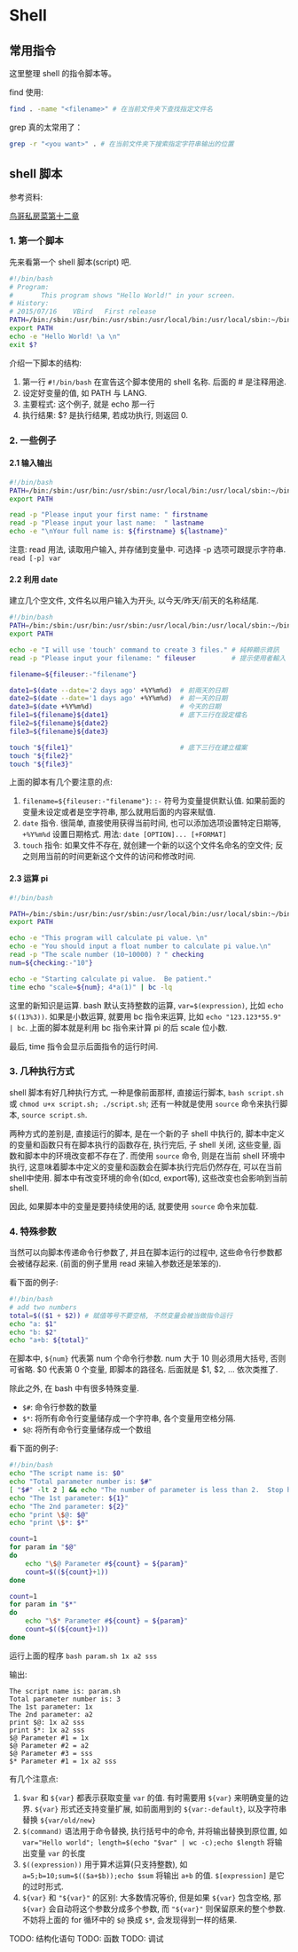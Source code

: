 # Shell

## 常用指令

这里整理 shell 的指令脚本等。


find 使用:
```bash
find . -name "<filename>" # 在当前文件夹下查找指定文件名
```

grep 真的太常用了：
```bash
grep -r "<you want>" . # 在当前文件夹下搜索指定字符串输出的位置
```

## shell 脚本

参考资料:

[鸟哥私房菜第十二章](https://linux.vbird.org/linux_basic/centos7/0340bashshell-scripts.php#script_be)

### 1. 第一个脚本
先来看第一个 shell 脚本(script) 吧.
```bash
#!/bin/bash
# Program:
#       This program shows "Hello World!" in your screen.
# History:
# 2015/07/16	VBird	First release
PATH=/bin:/sbin:/usr/bin:/usr/sbin:/usr/local/bin:/usr/local/sbin:~/bin
export PATH
echo -e "Hello World! \a \n"
exit $?
```

介绍一下脚本的结构:

1. 第一行 `#!/bin/bash` 在宣告这个脚本使用的 shell 名称. 后面的 # 是注释用途.
2. 设定好变量的值, 如 PATH 与 LANG.
3. 主要程式: 这个例子, 就是 echo 那一行
4. 执行结果: $? 是执行结果, 若成功执行, 则返回 0.

### 2. 一些例子

#### 2.1 输入输出
```bash
#!/bin/bash
PATH=/bin:/sbin:/usr/bin:/usr/sbin:/usr/local/bin:/usr/local/sbin:~/bin
export PATH

read -p "Please input your first name: " firstname      
read -p "Please input your last name:  " lastname       
echo -e "\nYour full name is: ${firstname} ${lastname}" 
```

注意: read 用法, 读取用户输入, 并存储到变量中. 可选择 -p 选项可跟提示字符串. `read [-p] var`

#### 2.2 利用 date
建立几个空文件, 文件名以用户输入为开头, 以今天/昨天/前天的名称结尾.

```bash
#!/bin/bash
PATH=/bin:/sbin:/usr/bin:/usr/sbin:/usr/local/bin:/usr/local/sbin:~/bin
export PATH

echo -e "I will use 'touch' command to create 3 files." # 純粹顯示資訊
read -p "Please input your filename: " fileuser         # 提示使用者輸入

filename=${fileuser:-"filename"}

date1=$(date --date='2 days ago' +%Y%m%d)  # 前兩天的日期
date2=$(date --date='1 days ago' +%Y%m%d)  # 前一天的日期
date3=$(date +%Y%m%d)                      # 今天的日期
file1=${filename}${date1}                  # 底下三行在設定檔名
file2=${filename}${date2}
file3=${filename}${date3}

touch "${file1}"                           # 底下三行在建立檔案
touch "${file2}"
touch "${file3}"
```

上面的脚本有几个要注意的点:
1. `filename=${fileuser:-"filename"}`: `:-` 符号为变量提供默认值. 如果前面的变量未设定或者是空字符串, 那么就用后面的内容来赋值.
2. `date` 指令. 很简单, 直接使用获得当前时间, 也可以添加选项设置特定日期等,  `+%Y%m%d` 设置日期格式. 用法: `date [OPTION]... [+FORMAT]`
3. `touch` 指令: 如果文件不存在, 就创建一个新的以这个文件名命名的空文件; 反之则用当前的时间更新这个文件的访问和修改时间.

#### 2.3 运算 pi
```bash
#!/bin/bash

PATH=/bin:/sbin:/usr/bin:/usr/sbin:/usr/local/bin:/usr/local/sbin:~/bin
export PATH

echo -e "This program will calculate pi value. \n"
echo -e "You should input a float number to calculate pi value.\n"
read -p "The scale number (10~10000) ? " checking
num=${checking:-"10"} 

echo -e "Starting calculate pi value.  Be patient."
time echo "scale=${num}; 4*a(1)" | bc -lq
```

这里的新知识是运算. bash 默认支持整数的运算, `var=$(expression)`, 比如 `echo $((13%3))`. 如果是小数运算, 就要用 bc 指令来运算, 比如 `echo "123.123*55.9" | bc`. 上面的脚本就是利用 bc 指令来计算 pi 的后 scale 位小数.

最后, time 指令会显示后面指令的运行时间.

### 3. 几种执行方式

shell 脚本有好几种执行方式, 一种是像前面那样, 直接运行脚本, `bash script.sh` 或 `chmod u+x script.sh; ./script.sh`; 还有一种就是使用 `source` 命令来执行脚本, `source script.sh`.

两种方式的差别是, 直接运行的脚本, 是在一个新的子 shell 中执行的, 脚本中定义的变量和函数只有在脚本执行的函数存在, 执行完后, 子 shell 关闭, 这些变量, 函数和脚本中的环境改变都不存在了. 而使用 `source` 命令, 则是在当前 shell 环境中执行, 这意味着脚本中定义的变量和函数会在脚本执行完后仍然存在, 可以在当前shell中使用. 脚本中有改变环境的命令(如cd, export等), 这些改变也会影响到当前shell.

因此, 如果脚本中的变量是要持续使用的话, 就要使用 `source` 命令来加载.

### 4. 特殊参数

当然可以向脚本传递命令行参数了, 并且在脚本运行的过程中, 这些命令行参数都会被储存起来. (前面的例子里用 read 来输入参数还是笨笨的).

看下面的例子: 
```bash
#!/bin/bash
# add two numbers
total=$(($1 + $2)) # 赋值等号不要空格, 不然变量会被当做指令运行
echo "a: $1"
echo "b: $2"
echo "a+b: ${total}"
```

在脚本中, `${num}` 代表第 num 个命令行参数. num 大于 10 则必须用大括号, 否则可省略. $0 代表第 0 个变量, 即脚本的路径名. 后面就是 $1, $2, ... 依次类推了.

除此之外, 在 bash 中有很多特殊变量. 

- `$#`: 命令行参数的数量
- `$*`: 将所有命令行变量储存成一个字符串, 各个变量用空格分隔.
- `$@`: 将所有命令行变量储存成一个数组

看下面的例子: 
```bash
#!/bin/bash
echo "The script name is: $0"
echo "Total parameter number is: $#"
[ "$#" -lt 2 ] && echo "The number of parameter is less than 2.  Stop here." && exit 0
echo "The 1st parameter: ${1}"
echo "The 2nd parameter: ${2}"
echo "print \$@: $@"
echo "print \$*: $*"

count=1
for param in "$@"
do
    echo "\$@ Parameter #${count} = ${param}"
    count=$((${count}+1))
done

count=1
for param in "$*"
do
    echo "\$* Parameter #${count} = ${param}"
    count=$((${count}+1))
done
```

运行上面的程序 `bash param.sh 1x a2 sss`

输出:
```
The script name is: param.sh
Total parameter number is: 3
The 1st parameter: 1x
The 2nd parameter: a2
print $@: 1x a2 sss
print $*: 1x a2 sss
$@ Parameter #1 = 1x
$@ Parameter #2 = a2
$@ Parameter #3 = sss
$* Parameter #1 = 1x a2 sss
```

有几个注意点:

1. `$var` 和 `${var}` 都表示获取变量 `var` 的值. 有时需要用 `${var}` 来明确变量的边界. `${var}` 形式还支持变量扩展, 如前面用到的 `${var:-default}`, 以及字符串替换 `${var/old/new}`
2. `$(command)` 语法用于命令替换, 执行括号中的命令, 并将输出替换到原位置, 如 `var="Hello world"; length=$(echo "$var" | wc -c);echo $length` 将输出变量 `var` 的长度
3. `$((expression))` 用于算术运算(只支持整数), 如 `a=5;b=10;sum=$(($a+$b));echo $sum` 将输出 `a+b` 的值. `$[expression]` 是它的过时形式.
4. `${var}` 和 `"${var}"` 的区别: 大多数情况等价, 但是如果 `${var}` 包含空格, 那 `${var}` 会自动将这个参数分成多个参数, 而 `"${var}"` 则保留原来的整个参数. 不妨将上面的 for 循环中的 `$@` 换成 `$*`, 会发现得到一样的结果.

TODO: 结构化语句
TODO: 函数
TODO: 调试